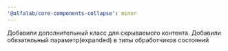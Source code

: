 ```yaml
---
'@alfalab/core-components-collapse': minor
---
```


Добавили дополнительный класс для скрываемого контента. Добавили обязательный параметр(expanded) в типы обработчиков состояний
